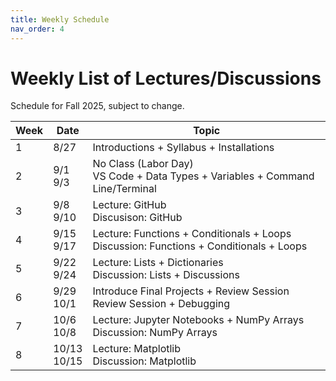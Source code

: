 ```yaml
---
title: Weekly Schedule     
nav_order: 4                    
---
```


# Weekly List of Lectures/Discussions
Schedule for Fall 2025, subject to change. 

| Week | Date | Topic | 
|------|------|-------|
| 1 | 8/27 | Introductions + Syllabus + Installations |
| 2 | 9/1<br> 9/3 | No Class (Labor Day)<br> VS Code + Data Types + Variables + Command Line/Terminal | 
| 3 | 9/8<br> 9/10 | Lecture: GitHub<br> Discusison: GitHub |
| 4 | 9/15<br> 9/17 | Lecture: Functions + Conditionals + Loops<br> Discussion: Functions + Conditionals + Loops |  
| 5 | 9/22<br> 9/24 | Lecture: Lists + Dictionaries<br> Discussion: Lists + Discussions | 
| 6 | 9/29<br> 10/1 | Introduce Final Projects + Review Session<br> Review Session + Debugging | 
| 7 | 10/6<br> 10/8 | Lecture: Jupyter Notebooks + NumPy Arrays<br> Discussion: NumPy Arrays |
| 8 | 10/13<br> 10/15 | Lecture: Matplotlib<br> Discussion: Matplotlib |
